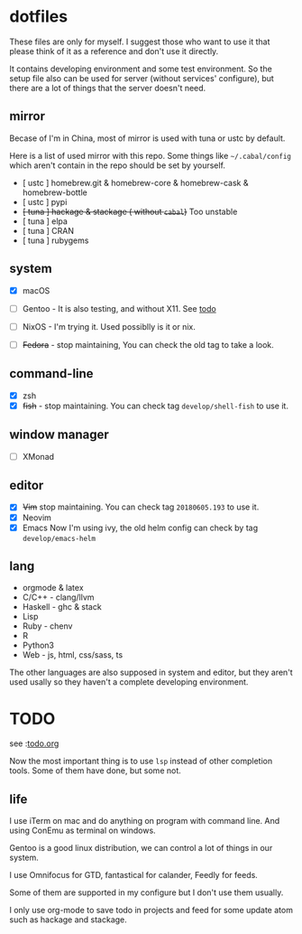 # dotfiles

These files are only for myself. I suggest those who want to use it that please think of it as a reference and don't use
it directly.

It contains developing environment and some test environment. So the setup file also can be used for server (without
services' configure), but there are a lot of things that the server doesn't need.

## mirror

Becase of I'm in China, most of mirror is used with tuna or ustc by default.

Here is a list of used mirror with this repo. Some things like `~/.cabal/config` which aren't contain in the repo should be set by yourself.

- [ ustc ] homebrew.git & homebrew-core & homebrew-cask & homebrew-bottle
- [ ustc ] pypi
- ~~[ tuna ] hackage & stackage ( without `cabal`)~~  Too unstable
- [ tuna ] elpa
- [ tuna ] CRAN
- [ tuna ] rubygems

## system

- [x] macOS

- [ ] Gentoo - It is also testing, and without X11. See [todo](#todo)

- [ ] NixOS - I'm trying it. Used possiblly is it or nix.

- [ ] ~~Fedora~~ - stop maintaining, You can check the old tag to take a look.

## command-line

- [x] zsh
- [x] ~~fish~~ - stop maintaining. You can check tag `develop/shell-fish` to use it. 

## window manager

- [ ] XMonad

## editor

- [x] ~~Vim~~ stop maintaining. You can check tag `20180605.193` to use it. 
- [x] Neovim 
- [x] Emacs
      Now I'm using ivy, the old helm config can check by tag `develop/emacs-helm`

## lang

- orgmode & latex
- C/C++ - clang/llvm
- Haskell - ghc & stack
- Lisp
- Ruby - chenv 
- R 
- Python3 
- Web - js, html, css/sass, ts

The other languages are also supposed in system and editor, but they aren't used usally so they haven't a complete
developing environment.

# TODO

see :[todo.org](todo.org)

Now the most important thing is to use `lsp` instead of other completion tools. Some of them have done, but some not.

## life

I use iTerm on mac and do anything on program with command line. And using ConEmu as terminal on windows.

Gentoo is a good linux distribution, we can control a lot of things in our system.

I use Omnifocus for GTD, fantastical for calander, Feedly for feeds.

Some of them are supported in my configure but I don't use them usually.

I only use org-mode to save todo in projects and feed for some update atom such as hackage and stackage.
